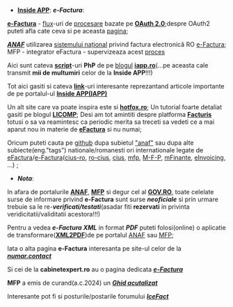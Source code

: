  - [**Inside APP**](https://iapp.ro/): ***e-Factura***:
   
[**e-Factura**](https://mfinante.gov.ro/static/10/eFactura/PrezentareE-factura.pdf) - [flux](https://www.bitsoftware.eu/sbs-efactura/)-uri de [procesare](https://static.anaf.ro/static/10/Anaf/Informatii_R/API/Oauth_procedura_inregistrare_aplicatii_portal_ANAF.pdf) bazate pe [**OAuth 2.0**](https://iapp.ro/blog);despre OAuth2 puteti afla cate ceva si pe aceasta [pagina](https://stateful.com/blog/oauth-refresh-token-best-practices);

[***ANAF***](https://www.anaf.ro/anaf/internet/ANAF/despre_anaf/strategii_anaf/proiecte_digitalizare/e.factura) utilizarea [sistemului național](https://mfinante.gov.ro/static/10/Mfp/Licitatii/CSacp683632_01082023.docx) privind factura electronică RO  [e-Factura](https://mfinante.gov.ro/web/efactura/informatii-tehnice); MFP - integrator eFactura - supervizeaza acest  [proces ](https://mfinante.gov.ro/ro/web/efactura/prezentare)

Aici sunt cateva [**script**](https://github.com/stefanache/MFP-ANAF-RO/tree/main/php_scripts/iapp)-uri **PhP** de pe [blogul](https://iapp.ro/blog) [**iapp.ro**](https://iapp.ro/articol/exemplu-de-integrare-api-anaf-spv-php-oauth2)(...pe aceasta cale transmit **mii de multumiri** celor de la **Inside APP**!!!)

  Tot aici gasiti si cateva [**link**](https://github.com/stefanache/MFP-ANAF-RO/tree/main/php_scripts/iapp/Link_uri_IAPP)-uri interesante reprezantand articole importante de pe portalul-ul [**Inside APP(IAPP)**](https://iapp.ro)

Un alt site care va poate inspira este si [**hotfox.ro**](https://hotfox.ro/forum/viewtopic.php?t=7&start=80); Un tutorial foarte detaliat gasiti pe blogul [**LICOMP**](https://www.licomp.ro/efactura_tutor.aspx);
Desi am tot amintiti despre platforma [**Facturis**](https://facturis-online.ro/api-program-de-facturare-gestiune-online/modificarea-produselor.html) totusi o sa va reamintesc ca periodic merita sa treceti sa vedeti ce a mai aparut nou in materie de [**eFactura**](https://facturis-online.ro/e-factura/biblioteca-cu-informatii-oficiale-despre-formatul-xml-pentru-e-factura.html) si nu numai;

Oricum puteti cauta pe [github](https://static.anaf.ro/static/10/Anaf/Informatii_R/index_cult_v2.html) dupa subietul ["anaf"](https://github.com/topics/anaf) sau dupa alte subiecte(eng."tags") nationale/romanesti ori internationale legate de [eFactura](https://github.com/topics/efactura)/[e-Factura](https://github.com/topics/e-factura)([cius-ro](https://github.com/topics/cius-ro), [ro-cius](https://github.com/topics/ro-cius), [cius](https://github.com/topics/cius), [mfp](https://github.com/topics/mfp), [M-F-P](https://github.com/M-F-P), [mFinante](https://github.com/topics/mfinante), [eInvoicing](https://josemmo.github.io/einvoicing/reference/cius-ro/), ...) ;

 - ***Nota***:
   
In afara de portalurile [**ANAF**](https://www.anaf.ro/), [**MFP**](https://mfinante.gov.ro/)  si degur cel al [**GOV.RO**](https://data.gov.ro/dataset?q=e-Factura), toate celelate surse de informare privind **e-Factura** sunt surse ***neoficiale*** si prin urmare trebuie sa le re-***verificati/testati***(asadar fiti **rezervati** in privinta veridicitatii/validitatii acestora!!!)


Pentru a vedea ***e-Factura XML*** in format ***PDF*** puteti folosi(online) o aplicatie de transformare([**XML2PDF**](https://www.reddit.com/r/programare/comments/18q33w6/conversie_efactura_xml_in_format_pdf/))de pe portalul [ANAF](https://www.anaf.ro/uploadxml/) sau [MFP](https://mfinante.gov.ro/web/efactura/transformare-xml-in-pdf);

Iata o alta pagina **e-Factura** interesanta pe site-ul celor de la [***numar.contact***](https://numar.contact/e-factura-anaf-ghid-creare-cont-spv-incarcare-facturi-amenzi/)

Si cei de la **cabinetexpert.ro** au o pagina dedicata [***e-Factura***](https://www.cabinetexpert.ro/2022-08-11/intrebari-frecvente-si-raspunsuri-specifice-sistemului-ro-e-factura-material-oficial-anaf.html)

**MFP** a emis de curand(a.c.2024) un [***Ghid acutalizat***](https://mfinante.gov.ro/despre-minister/-/asset_publisher/uwgr/content/ghidul-e-factura.-ce-trebuie-s-c4-83-c8-99tie-contribuabilii-pentru-a-emite-c8-99i-prelua-facturi-electronice)

Interesante pot fi si posturile/postarile forumului [***IceFact***](https://icesoft.ro/forum//index.php?action=recent)
